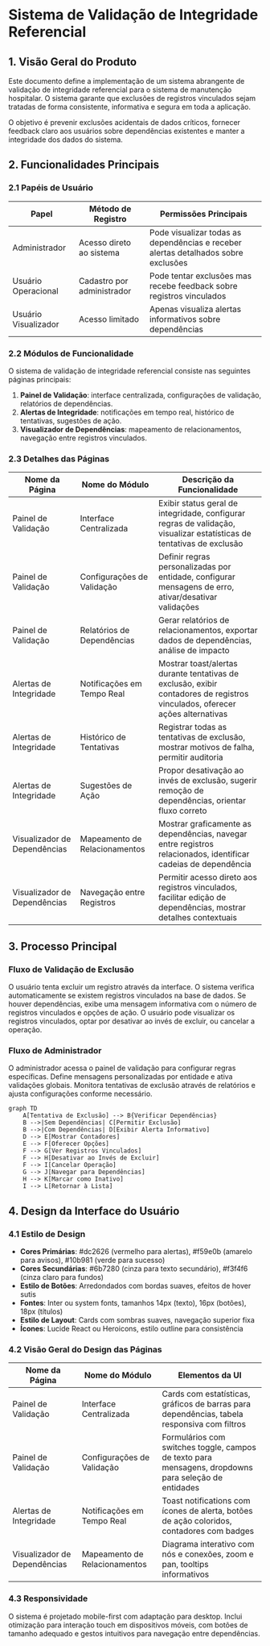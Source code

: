 # Sistema de Validação de Integridade Referencial

## 1. Visão Geral do Produto

Este documento define a implementação de um sistema abrangente de validação de integridade referencial para o sistema de manutenção hospitalar. O sistema garante que exclusões de registros vinculados sejam tratadas de forma consistente, informativa e segura em toda a aplicação.

O objetivo é prevenir exclusões acidentais de dados críticos, fornecer feedback claro aos usuários sobre dependências existentes e manter a integridade dos dados do sistema.

## 2. Funcionalidades Principais

### 2.1 Papéis de Usuário

| Papel | Método de Registro | Permissões Principais |
|-------|-------------------|----------------------|
| Administrador | Acesso direto ao sistema | Pode visualizar todas as dependências e receber alertas detalhados sobre exclusões |
| Usuário Operacional | Cadastro por administrador | Pode tentar exclusões mas recebe feedback sobre registros vinculados |
| Usuário Visualizador | Acesso limitado | Apenas visualiza alertas informativos sobre dependências |

### 2.2 Módulos de Funcionalidade

O sistema de validação de integridade referencial consiste nas seguintes páginas principais:

1. **Painel de Validação**: interface centralizada, configurações de validação, relatórios de dependências.
2. **Alertas de Integridade**: notificações em tempo real, histórico de tentativas, sugestões de ação.
3. **Visualizador de Dependências**: mapeamento de relacionamentos, navegação entre registros vinculados.

### 2.3 Detalhes das Páginas

| Nome da Página | Nome do Módulo | Descrição da Funcionalidade |
|----------------|----------------|----------------------------|
| Painel de Validação | Interface Centralizada | Exibir status geral de integridade, configurar regras de validação, visualizar estatísticas de tentativas de exclusão |
| Painel de Validação | Configurações de Validação | Definir regras personalizadas por entidade, configurar mensagens de erro, ativar/desativar validações |
| Painel de Validação | Relatórios de Dependências | Gerar relatórios de relacionamentos, exportar dados de dependências, análise de impacto |
| Alertas de Integridade | Notificações em Tempo Real | Mostrar toast/alertas durante tentativas de exclusão, exibir contadores de registros vinculados, oferecer ações alternativas |
| Alertas de Integridade | Histórico de Tentativas | Registrar todas as tentativas de exclusão, mostrar motivos de falha, permitir auditoria |
| Alertas de Integridade | Sugestões de Ação | Propor desativação ao invés de exclusão, sugerir remoção de dependências, orientar fluxo correto |
| Visualizador de Dependências | Mapeamento de Relacionamentos | Mostrar graficamente as dependências, navegar entre registros relacionados, identificar cadeias de dependência |
| Visualizador de Dependências | Navegação entre Registros | Permitir acesso direto aos registros vinculados, facilitar edição de dependências, mostrar detalhes contextuais |

## 3. Processo Principal

### Fluxo de Validação de Exclusão

O usuário tenta excluir um registro através da interface. O sistema verifica automaticamente se existem registros vinculados na base de dados. Se houver dependências, exibe uma mensagem informativa com o número de registros vinculados e opções de ação. O usuário pode visualizar os registros vinculados, optar por desativar ao invés de excluir, ou cancelar a operação.

### Fluxo de Administrador

O administrador acessa o painel de validação para configurar regras específicas. Define mensagens personalizadas por entidade e ativa validações globais. Monitora tentativas de exclusão através de relatórios e ajusta configurações conforme necessário.

```mermaid
graph TD
    A[Tentativa de Exclusão] --> B{Verificar Dependências}
    B -->|Sem Dependências| C[Permitir Exclusão]
    B -->|Com Dependências| D[Exibir Alerta Informativo]
    D --> E[Mostrar Contadores]
    E --> F[Oferecer Opções]
    F --> G[Ver Registros Vinculados]
    F --> H[Desativar ao Invés de Excluir]
    F --> I[Cancelar Operação]
    G --> J[Navegar para Dependências]
    H --> K[Marcar como Inativo]
    I --> L[Retornar à Lista]
```

## 4. Design da Interface do Usuário

### 4.1 Estilo de Design

- **Cores Primárias**: #dc2626 (vermelho para alertas), #f59e0b (amarelo para avisos), #10b981 (verde para sucesso)
- **Cores Secundárias**: #6b7280 (cinza para texto secundário), #f3f4f6 (cinza claro para fundos)
- **Estilo de Botões**: Arredondados com bordas suaves, efeitos de hover sutis
- **Fontes**: Inter ou system fonts, tamanhos 14px (texto), 16px (botões), 18px (títulos)
- **Estilo de Layout**: Cards com sombras suaves, navegação superior fixa
- **Ícones**: Lucide React ou Heroicons, estilo outline para consistência

### 4.2 Visão Geral do Design das Páginas

| Nome da Página | Nome do Módulo | Elementos da UI |
|----------------|----------------|-----------------|
| Painel de Validação | Interface Centralizada | Cards com estatísticas, gráficos de barras para dependências, tabela responsiva com filtros |
| Painel de Validação | Configurações de Validação | Formulários com switches toggle, campos de texto para mensagens, dropdowns para seleção de entidades |
| Alertas de Integridade | Notificações em Tempo Real | Toast notifications com ícones de alerta, botões de ação coloridos, contadores com badges |
| Visualizador de Dependências | Mapeamento de Relacionamentos | Diagrama interativo com nós e conexões, zoom e pan, tooltips informativos |

### 4.3 Responsividade

O sistema é projetado mobile-first com adaptação para desktop. Inclui otimização para interação touch em dispositivos móveis, com botões de tamanho adequado e gestos intuitivos para navegação entre dependências.